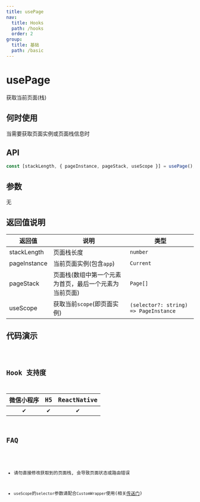 ```yaml
---
title: usePage
nav:
  title: Hooks
  path: /hooks
  order: 2
group:
  title: 基础
  path: /basic
---
```


# usePage

获取当前页面(栈)

## 何时使用

当需要获取页面实例或页面栈信息时

## API

```jsx | pure
const [stackLength, { pageInstance, pageStack, useScope }] = usePage();
```

## 参数

无

## 返回值说明

| 返回值       | 说明                                                   | 类型                                  |
| ------------ | ------------------------------------------------------ | ------------------------------------- |
| stackLength  | 页面栈长度                                             | `number`                              |
| pageInstance | 当前页面实例(包含`app`)                                | `Current`                             |
| pageStack    | 页面栈(数组中第一个元素为首页，最后一个元素为当前页面) | `Page[]`                              |
| useScope     | 获取当前`scope`(即页面实例)                            | `(selector?: string) => PageInstance` |

## 代码演示

<code src="@pages/usePage" />

## Hook 支持度

| 微信小程序 | H5  | ReactNative |
| :--------: | :-: | :---------: |
|     ✔️     | ✔️  |     ✔️      |

## FAQ

- 请勿直接修改获取到的页面栈, 会导致页面状态或路由错误

- `useScope`的`selector`参数请配合`CustomWrapper`使用(相关[传送门](https://github.com/NervJS/taro/issues/9357))
